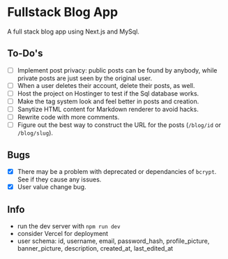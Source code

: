 # Fullstack Blog App

A full stack blog app using Next.js and MySql.

## To-Do's

- [ ] Implement post privacy: public posts can be found by anybody, while private posts are just seen by the original user.
- [ ] When a user deletes their account, delete their posts, as well.
- [ ] Host the project on Hostinger to test if the Sql database works.
- [ ] Make the tag system look and feel better in posts and creation.
- [ ] Sanytize HTML content for Markdown renderer to avoid hacks.
- [ ] Rewrite code with more comments.
- [ ] Figure out the best way to construct the URL for the posts (`/blog/id` or `/blog/slug`).

## Bugs

- [x] There may be a problem with deprecated or dependancies of `bcrypt`. See if they cause any issues.
- [x] User value change bug.

## Info

- run the dev server with `npm run dev`
- consider Vercel for deployment
- user schema: id, username, email, password_hash, profile_picture, banner_picture, description, created_at, last_edited_at